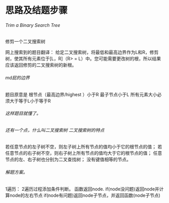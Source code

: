 # 思路及结题步骤
###### Trim a Binary Search Tree
修剪一个二叉搜索树

网上搜索到的题目翻译：
给定二叉搜索树，将最低和最高边界作为L和R，修剪树，使其所有元素位于[L，R]（R> = L）中。您可能需要更改树的根，所以结果应该返回修剪的二叉搜索树的新根。

###### md屁的边界
题目原意是 根节点（最高边界/highest ）小于R
最子节点小于L
所有元素大小必须大于等于L小于等于R

###### 这样题目就懂了。

###### 还有一个点，什么叫二叉搜索树 二叉搜索树的特点
若任意节点的左子树不空，则左子树上所有节点的值均小于它的根节点的值；
若任意节点的右子树不空，则右子树上所有节点的值均大于它的根节点的值；
任意节点的左、右子树也分别为二叉查找树；
没有键值相等的节点。

###### 解题方案。
1遍历：
2遍历过程添加条件判断。
函数返回node.
if(node没问题)返回node并计算node的左右节点
if(node有问题)返回node子节点，并返回函数(node子节点)
